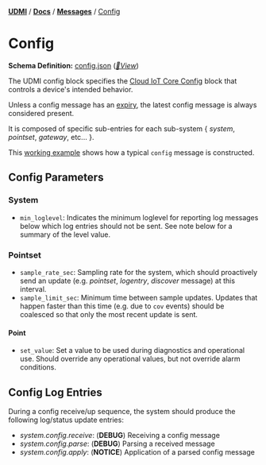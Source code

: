 [**UDMI**](../../) / [**Docs**](../) / [**Messages**](./) / [Config](#)

# Config

**Schema Definition:** [config.json](../../schema/config.json)
 ([_🧬View_](../../gencode/docs/config.html))

The UDMI config block specifies the
[Cloud IoT Core Config](https://cloud.google.com/iot/docs/how-tos/config/configuring-devices)
block that controls a device's intended behavior.

Unless a config message has an [expiry](../specs/sequences/writeback.md#value-expiration), the latest
config message is always considered present.

It is composed of specific sub-entries for each sub-system { _system_, _pointset_, _gateway_, etc... }.

This [working example](../../tests/config.tests/example.json) shows how a typical `config` message
is constructed.

## Config Parameters

### System
* `min_loglevel`: Indicates the minimum loglevel for reporting log messages below which log entries
should not be sent. See note below for a summary of the level value.

### Pointset

* `sample_rate_sec`: Sampling rate for the system, which should proactively send an
update (e.g. _pointset_, _logentry_, _discover_ message) at this interval.
* `sample_limit_sec`: Minimum time between sample updates. Updates that happen faster than this time
(e.g. due to `cov` events) should be coalesced so that only the most recent update is sent.

#### Point

* `set_value`: Set a value to be used during diagnostics and operational use. Should
override any operational values, but not override alarm conditions.

## Config Log Entries

During a config receive/up sequence, the system should produce the following log/status update entries:
* _system.config.receive_: (**DEBUG**) Receiving a config message
* _system.config.parse_: (**DEBUG**) Parsing a received message
* _system.config.apply_: (**NOTICE**) Application of a parsed config message

